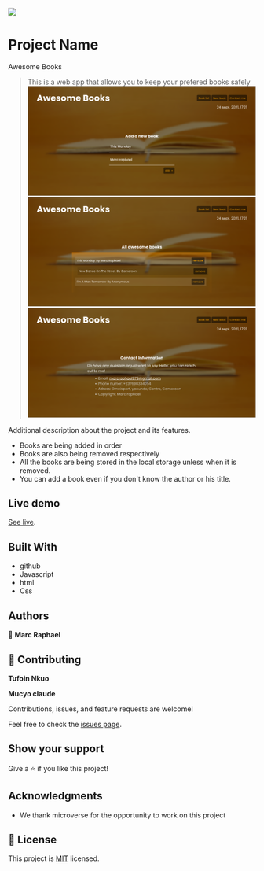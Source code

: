 ![](https://img.shields.io/badge/Microverse-blueviolet)

# Project Name

Awesome Books

> This is a web app that allows you to keep your prefered books safely
> ![screenshot](./image/AwesomeBooks1.png)
> ![screenshot](./image/AwesomeBooks2.png)
> ![screenshot](./image/AwesomeBooks3.png)

Additional description about the project and its features.

- Books are being added in order
- Books are also being removed respectively
- All the books are being stored in the local storage unless when it is removed.
- You can add a book even if you don't know the author or his title.

## Live demo
[See live](https://marcraphael12.github.io/Awesome-books/).

## Built With

- github
- Javascript
- html
- Css

## Authors

👤 **Marc Raphael**

## 🤝 Contributing

**Tufoin Nkuo**

**Mucyo claude**

Contributions, issues, and feature requests are welcome!

Feel free to check the [issues page](https://github.com/Marcraphael12/Awesome-books/issues/).

## Show your support

Give a ⭐️ if you like this project!

## Acknowledgments

- We thank microverse for the opportunity to work on this project

## 📝 License

This project is [MIT](./LICENSE.md) licensed.
